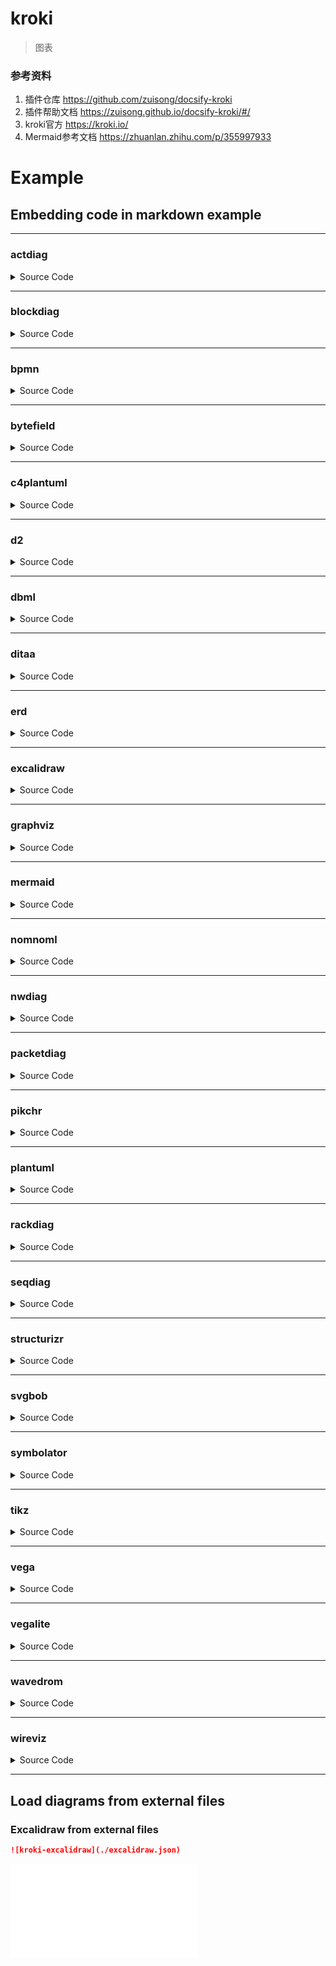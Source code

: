 # kroki
> 图表

### 参考资料
1. 插件仓库 https://github.com/zuisong/docsify-kroki
2. 插件帮助文档 https://zuisong.github.io/docsify-kroki/#/
3. kroki官方 https://kroki.io/
4. Mermaid参考文档 https://zhuanlan.zhihu.com/p/355997933

# Example

## Embedding code in markdown example

---

### actdiag

<details><summary>Source Code</summary>

[](langs/actdiag.md ":include :type=code md")

</details>

[](langs/actdiag.md ":include")

---

### blockdiag

<details><summary>Source Code</summary>

[](langs/blockdiag.md ":include :type=code md")

</details>

[](langs/blockdiag.md ":include")

---

### bpmn

<details><summary>Source Code</summary>

[](langs/bpmn.md ":include :type=code md")

</details>

[](langs/bpmn.md ":include")

---

### bytefield

<details><summary>Source Code</summary>

[](langs/bytefield.md ":include :type=code md")

</details>

[](langs/bytefield.md ":include")

---

### c4plantuml

<details><summary>Source Code</summary>

[](langs/c4plantuml.md ":include :type=code md")

</details>

[](langs/c4plantuml.md ":include")

---

### d2

<details><summary>Source Code</summary>

[](langs/d2.md ":include :type=code md")

</details>

[](langs/d2.md ":include")

---

### dbml

<details><summary>Source Code</summary>

[](langs/dbml.md ":include :type=code md")

</details>

[](langs/dbml.md ":include")

---

### ditaa

<details><summary>Source Code</summary>

[](langs/ditaa.md ":include :type=code md")

</details>

[](langs/ditaa.md ":include")

---

### erd

<details><summary>Source Code</summary>

[](langs/erd.md ":include :type=code md")

</details>

[](langs/erd.md ":include")

---

### excalidraw

<details><summary>Source Code</summary>

[](langs/excalidraw.md ":include :type=code md")

</details>

[](langs/excalidraw.md ":include")

---

### graphviz

<details><summary>Source Code</summary>

[](langs/graphviz.md ":include :type=code md")

</details>

[](langs/graphviz.md ":include")

---

### mermaid

<details><summary>Source Code</summary>

[](langs/mermaid.md ":include :type=code md")

</details>

[](langs/mermaid.md ":include")

---

### nomnoml

<details><summary>Source Code</summary>

[](langs/nomnoml.md ":include :type=code md")

</details>

[](langs/nomnoml.md ":include")

---

### nwdiag

<details><summary>Source Code</summary>

[](langs/nwdiag.md ":include :type=code md")

</details>

[](langs/nwdiag.md ":include")

---

### packetdiag

<details><summary>Source Code</summary>

[](langs/packetdiag.md ":include :type=code md")

</details>

[](langs/packetdiag.md ":include")

---

### pikchr

<details><summary>Source Code</summary>

[](langs/pikchr.md ":include :type=code md")

</details>

[](langs/pikchr.md ":include")

---

### plantuml

<details><summary>Source Code</summary>

[](langs/plantuml.md ":include :type=code md")

</details>

[](langs/plantuml.md ":include")

---

### rackdiag

<details><summary>Source Code</summary>

[](langs/rackdiag.md ":include :type=code md")

</details>

[](langs/rackdiag.md ":include")

---

### seqdiag

<details><summary>Source Code</summary>

[](langs/seqdiag.md ":include :type=code md")

</details>

[](langs/seqdiag.md ":include")

---

### structurizr

<details><summary>Source Code</summary>

[](langs/structurizr.md ":include :type=code md")

</details>

[](langs/structurizr.md ":include")

---

### svgbob

<details><summary>Source Code</summary>

[](langs/svgbob.md ":include :type=code md")

</details>

[](langs/svgbob.md ":include")

---

### symbolator

<details><summary>Source Code</summary>

[](langs/symbolator.md ":include :type=code md")

</details>

[](langs/symbolator.md ":include")

---

### tikz

<details><summary>Source Code</summary>

[](langs/tikz.md ":include :type=code md")

</details>

[](langs/tikz.md ":include")

---

### vega

<details><summary>Source Code</summary>

[](langs/vega.md ":include :type=code md")

</details>

[](langs/vega.md ":include")

---

### vegalite

<details><summary>Source Code</summary>

[](langs/vegalite.md ":include :type=code md")

</details>

[](langs/vegalite.md ":include")

---

### wavedrom

<details><summary>Source Code</summary>

[](langs/wavedrom.md ":include :type=code md")

</details>

[](langs/wavedrom.md ":include")

---

### wireviz

<details><summary>Source Code</summary>

[](langs/wireviz.md ":include :type=code md")

</details>

[](langs/wireviz.md ":include")

---

## Load diagrams from external files

### Excalidraw from external files

```markdown
![kroki-excalidraw](./excalidraw.json)
```

![kroki-excalidraw](./excalidraw.json)